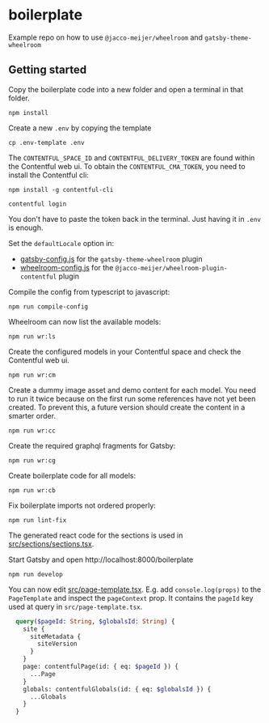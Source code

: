 # boilerplate

Example repo on how to use `@jacco-meijer/wheelroom` and `gatsby-theme-wheelroom`

## Getting started

Copy the boilerplate code into a new folder and open a terminal in that folder.

```
npm install
```

Create a new `.env` by copying the template

```
cp .env-template .env
```

The `CONTENTFUL_SPACE_ID` and `CONTENTFUL_DELIVERY_TOKEN` are found within the
Contentful web ui. To obtain the `CONTENTFUL_CMA_TOKEN`, you need to install the Contentful cli:

```
npm install -g contentful-cli
```

```
contentful login
```

You don't have to paste the token back in the terminal. Just having it in `.env` is enough.

Set the `defaultLocale` option in:

- [gatsby-config.js](gatsby-config.js) for the `gatsby-theme-wheelroom` plugin
- [wheelroom-config.js](wheelroom-config.js) for the
  `@jacco-meijer/wheelroom-plugin-contentful` plugin

Compile the config from typescript to javascript:

```
npm run compile-config
```

Wheelroom can now list the available models:

```
npm run wr:ls
```

Create the configured models in your Contentful space and check the Contentful
web ui.

```
npm run wr:cm
```

Create a dummy image asset and demo content for each model. You need to run it
twice because on the first run some references have not yet been created. To
prevent this, a future version should create the content in a smarter order.

```
npm run wr:cc
```

Create the required graphql fragments for Gatsby:

```
npm run wr:cg
```

Create boilerplate code for all models:

```
npm run wr:cb
```

Fix boilerplate imports not ordered properly:

```
npm run lint-fix
```


The generated react code for the sections is used in [src/sections/sections.tsx](./src/sections/sections.tsx).

Start Gatsby and open http://localhost:8000/boilerplate

```
npm run develop
```

You can now edit [src/page-template.tsx](src/page-template.tsx). E.g. add
`console.log(props)` to the `PageTemplate` and inspect the `pageContext` prop.
It contains the `pageId` key used at query in `src/page-template.tsx`.

```graphql
  query($pageId: String, $globalsId: String) {
    site {
      siteMetadata {
        siteVersion
      }
    }
    page: contentfulPage(id: { eq: $pageId }) {
      ...Page
    }
    globals: contentfulGlobals(id: { eq: $globalsId }) {
      ...Globals
    }
  }
```

